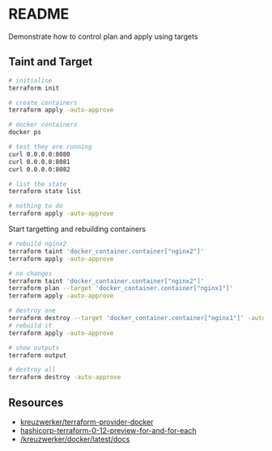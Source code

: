 # README

Demonstrate how to control plan and apply using targets  

## Taint and Target

```sh
# initialise
terraform init

# create containers
terraform apply -auto-approve

# docker containers
docker ps 

# test they are running
curl 0.0.0.0:8080  
curl 0.0.0.0:8081 
curl 0.0.0.0:8082 

# list the state
terraform state list        

# nothing to do
terraform apply -auto-approve
```

Start targetting and rebuilding containers  

```sh
# rebuild nginx2
terraform taint 'docker_container.container["nginx2"]'
terraform apply -auto-approve

# no changes
terraform taint 'docker_container.container["nginx2"]'
terraform plan --target 'docker_container.container["nginx1"]'
terraform apply -auto-approve

# destroy one 
terraform destroy --target 'docker_container.container["nginx1"]' -auto-approve
# rebuild it
terraform apply -auto-approve

# show outputs 
terraform output 

# destroy all
terraform destroy -auto-approve
```

## Resources

* [kreuzwerker/terraform-provider-docker](https://github.com/kreuzwerker/terraform-provider-docker)  
* [hashicorp-terraform-0-12-preview-for-and-for-each](https://www.hashicorp.com/blog/hashicorp-terraform-0-12-preview-for-and-for-each)  
* [/kreuzwerker/docker/latest/docs](https://registry.terraform.io/providers/kreuzwerker/docker/latest/docs)  
